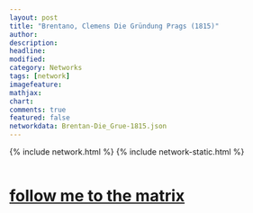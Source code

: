 ```yaml
---
layout: post
title: "Brentano, Clemens Die Gründung Prags (1815)"
author:
description:
headline:
modified:
category: Networks
tags: [network]
imagefeature: 
mathjax: 
chart: 
comments: true
featured: false
networkdata: Brentan-Die_Grue-1815.json
---
```

{% include network.html %}
{% include network-static.html %}
<div class="row">
  <div class="small-2 small-centered columns"><a href="/matrix0024"><h1>follow me to the matrix</h1></a>
</div>
</div>
